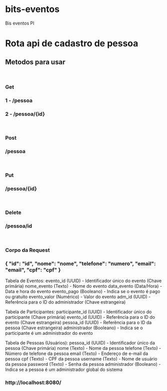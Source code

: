 # bits-eventos
Bis eventos PI

# Rota api de cadastro de pessoa
<h2>Metodos para usar</h2>
<br>
<h3>Get</h3>
<h3>1 - /pessoa</h3>
<h3>2 - /pessoa/{id}</h3>
<br>
<h3>Post</h3>
<h3>/pessoa</h3>
<br>
<h3>Put</h3>
<h3>/pessoa/{id}</h3>
<br>
<h3>Delete</h3>
<h3>/pessoa/id</h3>
<br>
<h3>Corpo da Request</h3>
<h3>
{
    "id": "id",
    "nome": "nome",
    "telefone": "numero",
    "email": "email",
    "cpf": "cpf"
}

</h3>

Tabela de Eventos:
evento_id (UUID) - Identificador único do evento (Chave primária)
nome_evento (Texto) - Nome do evento
data_evento (Data/Hora) - Data e hora do evento
evento_pago (Booleano) - Indica se o evento é pago ou gratuito
evento_valor (Numérico) - Valor do evento
adm_id (UUID) - Referência para o ID do administrador (Chave estrangeira)

Tabela de Participantes:
participante_id (UUID) - Identificador único do participante (Chave primária)
evento_id (UUID) - Referência para o ID do evento (Chave estrangeira)
pessoa_id (UUID) - Referência para o ID da pessoa (Chave estrangeira)
administrador (Booleano) - Indica se o participante é um administrador do evento

Tabela de Pessoas (Usuários):
pessoa_id (UUID) - Identificador único da pessoa (Chave primária)
nome (Texto) - Nome da pessoa
telefone (Texto) - Número de telefone da pessoa
email (Texto) - Endereço de e-mail da pessoa
cpf (Texto) - CPF da pessoa
username (Texto) - Nome de usuário da pessoa
password (Texto) - Senha da pessoa
administrador (Booleano) - Indica se a pessoa é um administrador global do sistema

<h3>http://localhost:8080/ </h3>